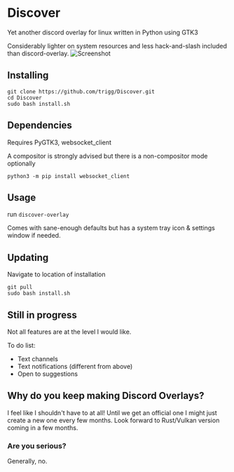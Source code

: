 # Discover
Yet another discord overlay for linux written in Python using GTK3

Considerably lighter on system resources and less hack-and-slash included than discord-overlay.
![Screenshot](https://user-images.githubusercontent.com/964775/94065879-9c4e4480-fde3-11ea-9b8a-4688fd02ca17.png)

## Installing

```
git clone https://github.com/trigg/Discover.git
cd Discover
sudo bash install.sh
```

## Dependencies

Requires PyGTK3, websocket_client

A compositor is strongly advised but there is a non-compositor mode optionally

```
python3 -m pip install websocket_client
```

## Usage

run `discover-overlay`

Comes with sane-enough defaults but has a system tray icon & settings window if needed.

## Updating

Navigate to location of installation
```
git pull
sudo bash install.sh
```

## Still in progress

Not all features are at the level I would like.

To do list:

- Text channels
- Text notifications (different from above)
- Open to suggestions

## Why do you keep making Discord Overlays?

I feel like I shouldn't have to at all! Until we get an official one I might just create a new one every few months. Look forward to Rust/Vulkan version coming in a few months.

### Are you serious?

Generally, no.

